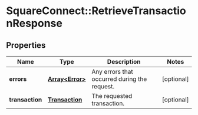 # SquareConnect::RetrieveTransactionResponse

## Properties
Name | Type | Description | Notes
------------ | ------------- | ------------- | -------------
**errors** | [**Array&lt;Error&gt;**](Error.md) | Any errors that occurred during the request. | [optional] 
**transaction** | [**Transaction**](Transaction.md) | The requested transaction. | [optional] 


